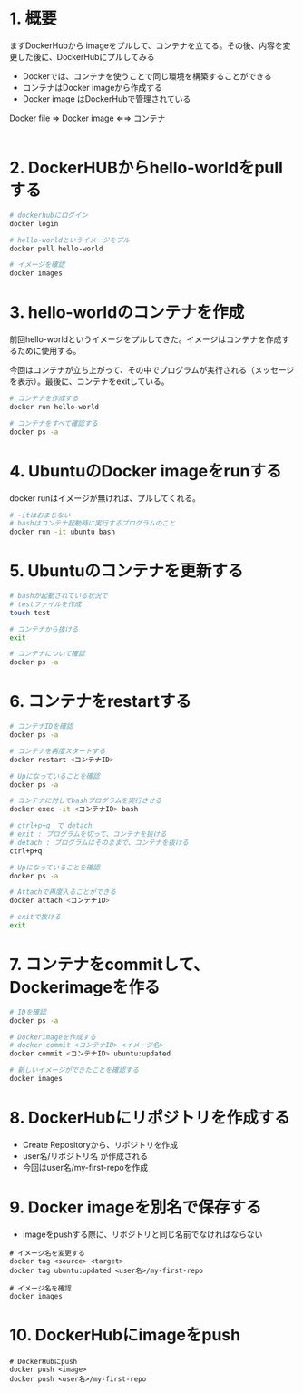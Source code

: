 # 1. 概要
まずDockerHubから imageをプルして、コンテナを立てる。その後、内容を変更した後に、DockerHubにプルしてみる


  
* Dockerでは、コンテナを使うことで同じ環境を構築することができる
* コンテナはDocker imageから作成する
* Docker image はDockerHubで管理されている

Docker file ⇒ Docker image ⇐⇒ コンテナ  
<br>

  

# 2. DockerHUBからhello-worldをpullする


```sh
# dockerhubにログイン
docker login

# hello-worldというイメージをプル
docker pull hello-world

# イメージを確認
docker images
```

# 3. hello-worldのコンテナを作成
前回hello-worldというイメージをプルしてきた。イメージはコンテナを作成するために使用する。

今回はコンテナが立ち上がって、その中でプログラムが実行される（メッセージを表示）。最後に、コンテナをexitしている。

```sh
# コンテナを作成する
docker run hello-world

# コンテナをすべて確認する
docker ps -a
```

# 4. UbuntuのDocker imageをrunする
docker runはイメージが無ければ、プルしてくれる。

```sh
# -itはおまじない
# bashはコンテナ起動時に実行するプログラムのこと
docker run -it ubuntu bash
```

# 5. Ubuntuのコンテナを更新する

```sh
# bashが起動されている状況で
# testファイルを作成
touch test

# コンテナから抜ける
exit

# コンテナについて確認
docker ps -a
```

# 6. コンテナをrestartする

```sh
# コンテナIDを確認
docker ps -a

# コンテナを再度スタートする
docker restart <コンテナID>

# Upになっていることを確認
docker ps -a

# コンテナに対してbashプログラムを実行させる
docker exec -it <コンテナID> bash

# ctrl+p+q　で detach
# exit : プログラムを切って、コンテナを抜ける
# detach : プログラムはそのままで、コンテナを抜ける
ctrl+p+q

# Upになっていることを確認
docker ps -a

# Attachで再度入ることができる
docker attach <コンテナID>

# exitで抜ける
exit
```

# 7. コンテナをcommitして、Dockerimageを作る

```sh
# IDを確認
docker ps -a 

# Dockerimageを作成する
# docker commit <コンテナID> <イメージ名>
docker commit <コンテナID> ubuntu:updated

# 新しいイメージができたことを確認する
docker images
```

# 8. DockerHubにリポジトリを作成する
* Create Repositoryから、リポジトリを作成
* user名/リポジトリ名 が作成される
* 今回はuser名/my-first-repoを作成

# 9. Docker imageを別名で保存する
* imageをpushする際に、リポジトリと同じ名前でなければならない

```
# イメージ名を変更する
docker tag <source> <target>
docker tag ubuntu:updated <user名>/my-first-repo

# イメージ名を確認
docker images
```

# 10. DockerHubにimageをpush

```
# DockerHubにpush
docker push <image>
docker push <user名>/my-first-repo
```